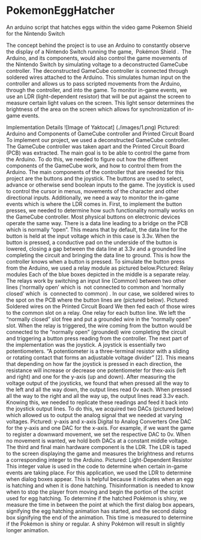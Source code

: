 # PokemonEggHatcher
An arduino script that hatches eggs within the video game Pokemon Shield for the Nintendo Switch

The concept behind the project is to use an Arduino to constantly observe the display of a
Nintendo Switch running the game, ​ Pokémon Shield . ​ The Arduino, and its components, would
also control the game movements of the Nintendo Switch by simulating voltage to a
deconstructed GameCube controller. The deconstructed GameCube controller is connected
through soldered wires attached to the Arduino. This simulates human input on the controller and
allows us to pass scripted movements from the Arduino, through the controller, and into the
game. To monitor in-game events, we use an LDR (light-dependent resistor) that will be put
against the screen to measure certain light values on the screen. This light sensor determines the
brightness of the area on the screen which allows for synchronization of in-game events.

Implementation Details
![Image of Yaktocat]
(./images/1.png)
Pictured: Arduino and Components of GameCube controller and Printed Circuit Board
To implement our project, we used a deconstructed GameCube controller. The
GameCube controller was taken apart and the Printed Circuit Board (PCB) was extracted. The
main goal is to be able to control the game from the Arduino. To do this, we needed to figure out
how the different components of the GameCube work, and how to control them from the
Arduino. The main components of the controller that are needed for this project are the buttons
and the joystick. The buttons are used to select, advance or otherwise send boolean inputs to the
game. The joystick is used to control the cursor in menus, movements of the character and other
directional inputs. Additionally, we need a way to monitor the in-game events which is where the
LDR comes in.
First, to implement the button presses, we needed to determine how such functionality
normally works on the GameCube controller. Most physical buttons on electronic devices
operate the same way. There is a data line leading to a bridge on the PCB which is normally
“open”. This means that by default, the data line for the button is held at the input voltage which
in this case is 3.3v. When the button is pressed, a conductive pad on the underside of the button
is lowered, closing a gap between the data line at 3.3v and a grounded line completing the circuit
and bringing the data line to ground. This is how the controller knows when a button is pressed.
To simulate the button press from the Arduino, we used a relay module as pictured below.Pictured: Relay modules
Each of the blue boxes depicted in the middle is a separate relay. The relays work by
switching an input line (Common) between two other lines (‘normally open’ which is ​ not
connected to common and ‘normally closed’ which ​ is ​ connected to common) . In our case, we
soldered wires to the spot on the PCB where the button lines are (pictured below).
Pictured: Soldered wires on the Printed Circuit Board
We then fed each of those wires to the common slot on a relay. One relay for each button
line. We left the “normally closed” slot free and put a grounded wire in the “normally open” slot.
When the relay is triggered, the wire coming from the button would be connected to the
“normally open” (grounded) wire completing the circuit and triggering a button press reading
from the controller.
The next part of the implementation was the joystick. A joystick is essentially two
potentiometers. “A potentiometer is a three-terminal resistor with a sliding or rotating contact
that forms an adjustable voltage divider” [2]. This means that depending on how far the joystick
is pressed in each direction, the resistance will increase or decrease one potentiometer for thex-axis (left and right) and one for the y-axis (up and down). After measuring the voltage output
of the joysticks, we found that when pressed all the way to the left and all the way down, the
output lines read 0v each. When pressed all the way to the right and all the way up, the output
lines read 3.3v each. Knowing this, we needed to replicate these readings and feed it back into
the joystick output lines. To do this, we acquired two DACs (pictured below) which allowed us
to output the analog signal that we needed at varying voltages.
Pictured: y-axis and x-axis Digital to Analog Converters
One DAC for the y-axis and one DAC for the x-axis. For example, if we want the game
to register a downward movement, we set the respective DAC to 0v. When no movement is
wanted, we hold both DACs at a constant middle voltage.
The third and final main hardware component is the LDR. The LDR is taped to the screen
displaying the game and measures the brightness and returns a corresponding integer to the
Arduino.
Pictured: Light-Dependent Resistor
This integer value is used in the code to determine when certain in-game events are
taking place. For this application, we used the LDR to determine when dialog boxes appear. This
is helpful because it indicates when an egg is hatching and when it is done hatching. Thisinformation is needed to know when to stop the player from moving and begin the portion of the
script used for egg hatching. To determine if the hatched Pokémon is shiny, we measure the time
in between the point at which the first dialog box appears, signifying the egg hatching animation
has started, and the second dialog box signifying the end of the animation. This time is measured
to determine if the Pokémon is shiny or regular. A shiny Pokémon will result in slightly longer
animation.
